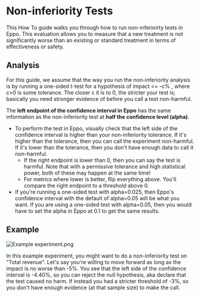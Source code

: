 # Non-inferiority Tests

This How To guide walks you through how to run non-inferioirty tests in Eppo. This evaluation allows you to measure that a new treatment is not significantly worse than an existing or standard treatment in terms of effectiveness or safety.

## Analysis

For this guide, we assume that the way you run the non-inferiority analysis is by running a one-sided t-test for a hypothesis of impact <= -c% , where c>0 is some tolerance. The closer c it is to 0, the stricter your test is; basically you need stronger evidence of before you call a test non-harmful.

The **left endpoint of the confidence interval in Eppo** has the same information as the non-inferiority test at **half the confidence level (alpha)**.
- To perform the test in Eppo, visually check that the left side of the confidence interval is higher than your non-inferiority tolerance. If it's higher than the tolerance, then you can call the experiment non-harmful. If it's lower than the tolerance, then you don't have enough data to call it non-harmful.
  - If the right endpoint is lower than 0, then you can say the test is harmful. Note that with a permissive tolerance and high statistical power, both of these may happen at the same time!
  - For metrics where lower is better, flip everything above. You'll compare the right endpoint to a threshold above 0.
- If you're running a one-sided test with alpha=0.025, then Eppo's confidence interval with the default of alpha=0.05 will be what you want. If you are using a one-sided test with alpha=0.05, then you would have to set the alpha in Eppo at 0.1 to get the same results.

## Example

![Example experiment.png](/img/how-tos/Example-experiment.png)

In this example experiment, you might want to do a non-inferiority test on "Total revenue". Let's say you're willing to move forward as long as the impact is no worse than -5%. You see that the left side of the confidence interval is -4.40%, so you can reject the null hypothesis, aka declare that the test caused no harm. If instead you had a stricter threshold of -3%, so you don't have enough evidence (at that sample size) to make the call.